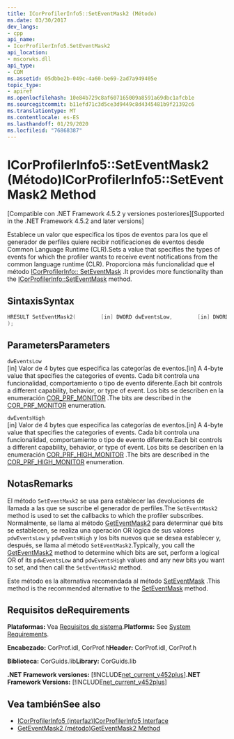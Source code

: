 ```yaml
---
title: ICorProfilerInfo5::SetEventMask2 (Método)
ms.date: 03/30/2017
dev_langs:
- cpp
api_name:
- IcorProfilerInfo5.SetEventMask2
api_location:
- mscorwks.dll
api_type:
- COM
ms.assetid: 05dbbe2b-049c-4a60-be69-2ad7a949405e
topic_type:
- apiref
ms.openlocfilehash: 10e84b729c8af607165009a8591a69dbc1afcb1e
ms.sourcegitcommit: b11efd71c3d5ce3d9449c8d4345481b9f21392c6
ms.translationtype: MT
ms.contentlocale: es-ES
ms.lasthandoff: 01/29/2020
ms.locfileid: "76868387"
---
```

# <a name="icorprofilerinfo5seteventmask2-method"></a><span data-ttu-id="51b30-102">ICorProfilerInfo5::SetEventMask2 (Método)</span><span class="sxs-lookup"><span data-stu-id="51b30-102">ICorProfilerInfo5::SetEventMask2 Method</span></span>
<span data-ttu-id="51b30-103">[Compatible con .NET Framework 4.5.2 y versiones posteriores]</span><span class="sxs-lookup"><span data-stu-id="51b30-103">[Supported in the .NET Framework 4.5.2 and later versions]</span></span>  
  
 <span data-ttu-id="51b30-104">Establece un valor que especifica los tipos de eventos para los que el generador de perfiles quiere recibir notificaciones de eventos desde Common Language Runtime (CLR).</span><span class="sxs-lookup"><span data-stu-id="51b30-104">Sets a value that specifies the types of events for which the profiler wants to receive event notifications from the common language runtime (CLR).</span></span> <span data-ttu-id="51b30-105">Proporciona más funcionalidad que el método [ICorProfilerInfo:: SetEventMask](icorprofilerinfo-seteventmask-method.md) .</span><span class="sxs-lookup"><span data-stu-id="51b30-105">It provides more functionality than the [ICorProfilerInfo::SetEventMask](icorprofilerinfo-seteventmask-method.md) method.</span></span>  
  
## <a name="syntax"></a><span data-ttu-id="51b30-106">Sintaxis</span><span class="sxs-lookup"><span data-stu-id="51b30-106">Syntax</span></span>  
  
```cpp
HRESULT SetEventMask2(        [in] DWORD dwEventsLow,        [in] DWORD dwEventsHigh  
);  
```  
  
## <a name="parameters"></a><span data-ttu-id="51b30-107">Parameters</span><span class="sxs-lookup"><span data-stu-id="51b30-107">Parameters</span></span>  
 `dwEventsLow`  
 <span data-ttu-id="51b30-108">[in] Valor de 4 bytes que especifica las categorías de eventos.</span><span class="sxs-lookup"><span data-stu-id="51b30-108">[in] A 4-byte value that specifies the categories of events.</span></span> <span data-ttu-id="51b30-109">Cada bit controla una funcionalidad, comportamiento o tipo de evento diferente.</span><span class="sxs-lookup"><span data-stu-id="51b30-109">Each bit controls a different capability, behavior, or type of event.</span></span> <span data-ttu-id="51b30-110">Los bits se describen en la enumeración [COR_PRF_MONITOR](cor-prf-monitor-enumeration.md) .</span><span class="sxs-lookup"><span data-stu-id="51b30-110">The bits are described in the [COR_PRF_MONITOR](cor-prf-monitor-enumeration.md) enumeration.</span></span>  
  
 `dwEventsHigh`  
 <span data-ttu-id="51b30-111">[in] Valor de 4 bytes que especifica las categorías de eventos.</span><span class="sxs-lookup"><span data-stu-id="51b30-111">[in] A 4-byte value that specifies the categories of events.</span></span>  <span data-ttu-id="51b30-112">Cada bit controla una funcionalidad, comportamiento o tipo de evento diferente.</span><span class="sxs-lookup"><span data-stu-id="51b30-112">Each bit controls a different capability, behavior, or type of event.</span></span> <span data-ttu-id="51b30-113">Los bits se describen en la enumeración [COR_PRF_HIGH_MONITOR](cor-prf-high-monitor-enumeration.md) .</span><span class="sxs-lookup"><span data-stu-id="51b30-113">The bits are described in the [COR_PRF_HIGH_MONITOR](cor-prf-high-monitor-enumeration.md) enumeration.</span></span>  
  
## <a name="remarks"></a><span data-ttu-id="51b30-114">Notas</span><span class="sxs-lookup"><span data-stu-id="51b30-114">Remarks</span></span>  
 <span data-ttu-id="51b30-115">El método `SetEventMask2` se usa para establecer las devoluciones de llamada a las que se suscribe el generador de perfiles.</span><span class="sxs-lookup"><span data-stu-id="51b30-115">The `SetEventMask2` method is used to set the callbacks to which the profiler subscribes.</span></span> <span data-ttu-id="51b30-116">Normalmente, se llama al método [GetEventMask2](icorprofilerinfo5-geteventmask2-method.md) para determinar qué bits se establecen, se realiza una operación OR lógica de sus valores `pdwEventsLow` y `pdwEventsHigh` y los bits nuevos que se desea establecer y, después, se llama al método `SetEventMask2`.</span><span class="sxs-lookup"><span data-stu-id="51b30-116">Typically, you call the [GetEventMask2](icorprofilerinfo5-geteventmask2-method.md) method to determine which bits are set, perform a logical OR of its `pdwEventsLow` and `pdwEventsHigh` values and any new bits you want to set, and then call the `SetEventMask2` method.</span></span>  
  
 <span data-ttu-id="51b30-117">Este método es la alternativa recomendada al método [SetEventMask](icorprofilerinfo-seteventmask-method.md) .</span><span class="sxs-lookup"><span data-stu-id="51b30-117">This method is the recommended alternative to the [SetEventMask](icorprofilerinfo-seteventmask-method.md) method.</span></span>  
  
## <a name="requirements"></a><span data-ttu-id="51b30-118">Requisitos de</span><span class="sxs-lookup"><span data-stu-id="51b30-118">Requirements</span></span>  
 <span data-ttu-id="51b30-119">**Plataformas:** Vea [Requisitos de sistema](../../../../docs/framework/get-started/system-requirements.md).</span><span class="sxs-lookup"><span data-stu-id="51b30-119">**Platforms:** See [System Requirements](../../../../docs/framework/get-started/system-requirements.md).</span></span>  
  
 <span data-ttu-id="51b30-120">**Encabezado:** CorProf.idl, CorProf.h</span><span class="sxs-lookup"><span data-stu-id="51b30-120">**Header:** CorProf.idl, CorProf.h</span></span>  
  
 <span data-ttu-id="51b30-121">**Biblioteca:** CorGuids.lib</span><span class="sxs-lookup"><span data-stu-id="51b30-121">**Library:** CorGuids.lib</span></span>  
  
 <span data-ttu-id="51b30-122">**.NET Framework versiones:** [!INCLUDE[net_current_v452plus](../../../../includes/net-current-v452plus-md.md)]</span><span class="sxs-lookup"><span data-stu-id="51b30-122">**.NET Framework Versions:** [!INCLUDE[net_current_v452plus](../../../../includes/net-current-v452plus-md.md)]</span></span>  
  
## <a name="see-also"></a><span data-ttu-id="51b30-123">Vea también</span><span class="sxs-lookup"><span data-stu-id="51b30-123">See also</span></span>

- [<span data-ttu-id="51b30-124">ICorProfilerInfo5 (interfaz)</span><span class="sxs-lookup"><span data-stu-id="51b30-124">ICorProfilerInfo5 Interface</span></span>](icorprofilerinfo5-interface.md)
- [<span data-ttu-id="51b30-125">GetEventMask2 (método)</span><span class="sxs-lookup"><span data-stu-id="51b30-125">GetEventMask2 Method</span></span>](icorprofilerinfo5-geteventmask2-method.md)

